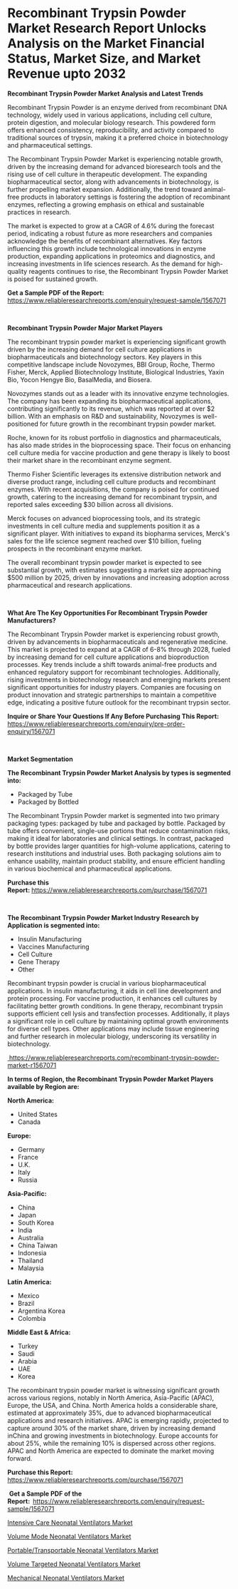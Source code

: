 <p><h1>Recombinant Trypsin Powder Market Research Report Unlocks Analysis on the Market Financial Status, Market Size, and Market Revenue upto 2032</h1></p><p><strong>Recombinant Trypsin Powder Market Analysis and Latest Trends</strong></p>
<p><p>Recombinant Trypsin Powder is an enzyme derived from recombinant DNA technology, widely used in various applications, including cell culture, protein digestion, and molecular biology research. This powdered form offers enhanced consistency, reproducibility, and activity compared to traditional sources of trypsin, making it a preferred choice in biotechnology and pharmaceutical settings.</p><p>The Recombinant Trypsin Powder Market is experiencing notable growth, driven by the increasing demand for advanced bioresearch tools and the rising use of cell culture in therapeutic development. The expanding biopharmaceutical sector, along with advancements in biotechnology, is further propelling market expansion. Additionally, the trend toward animal-free products in laboratory settings is fostering the adoption of recombinant enzymes, reflecting a growing emphasis on ethical and sustainable practices in research.</p><p>The market is expected to grow at a CAGR of 4.6% during the forecast period, indicating a robust future as more researchers and companies acknowledge the benefits of recombinant alternatives. Key factors influencing this growth include technological innovations in enzyme production, expanding applications in proteomics and diagnostics, and increasing investments in life sciences research. As the demand for high-quality reagents continues to rise, the Recombinant Trypsin Powder Market is poised for sustained growth.</p></p>
<p><strong>Get a Sample PDF of the Report:&nbsp;</strong> <a href="https://www.reliableresearchreports.com/enquiry/request-sample/1567071?utm_campaign=37&utm_medium=2&utm_source=Github&utm_content=ia&utm_term=22032025&utm_id=recombinant-trypsin-powder">https://www.reliableresearchreports.com/enquiry/request-sample/1567071</a></p>
<p>&nbsp;</p>
<p><strong>Recombinant Trypsin Powder Major Market Players</strong></p>
<p><p>The recombinant trypsin powder market is experiencing significant growth driven by the increasing demand for cell culture applications in biopharmaceuticals and biotechnology sectors. Key players in this competitive landscape include Novozymes, BBI Group, Roche, Thermo Fisher, Merck, Applied Biotechnology Institute, Biological Industries, Yaxin Bio, Yocon Hengye Bio, BasalMedia, and Biosera.</p><p>Novozymes stands out as a leader with its innovative enzyme technologies. The company has been expanding its biopharmaceutical applications, contributing significantly to its revenue, which was reported at over $2 billion. With an emphasis on R&D and sustainability, Novozymes is well-positioned for future growth in the recombinant trypsin powder market.</p><p>Roche, known for its robust portfolio in diagnostics and pharmaceuticals, has also made strides in the bioprocessing space. Their focus on enhancing cell culture media for vaccine production and gene therapy is likely to boost their market share in the recombinant enzyme segment.</p><p>Thermo Fisher Scientific leverages its extensive distribution network and diverse product range, including cell culture products and recombinant enzymes. With recent acquisitions, the company is poised for continued growth, catering to the increasing demand for recombinant trypsin, and reported sales exceeding $30 billion across all divisions.</p><p>Merck focuses on advanced bioprocessing tools, and its strategic investments in cell culture media and supplements position it as a significant player. With initiatives to expand its biopharma services, Merck's sales for the life science segment reached over $10 billion, fueling prospects in the recombinant enzyme market.</p><p>The overall recombinant trypsin powder market is expected to see substantial growth, with estimates suggesting a market size approaching $500 million by 2025, driven by innovations and increasing adoption across pharmaceutical and research applications.</p></p>
<p>&nbsp;</p>
<p><strong>What Are The Key Opportunities For Recombinant Trypsin Powder Manufacturers?</strong></p>
<p><p>The Recombinant Trypsin Powder market is experiencing robust growth, driven by advancements in biopharmaceuticals and regenerative medicine. This market is projected to expand at a CAGR of 6-8% through 2028, fueled by increasing demand for cell culture applications and bioproduction processes. Key trends include a shift towards animal-free products and enhanced regulatory support for recombinant technologies. Additionally, rising investments in biotechnology research and emerging markets present significant opportunities for industry players. Companies are focusing on product innovation and strategic partnerships to maintain a competitive edge, indicating a positive future outlook for the recombinant trypsin sector.</p></p>
<p><strong>Inquire or Share Your Questions If Any Before Purchasing This Report:</strong> <a href="https://www.reliableresearchreports.com/enquiry/pre-order-enquiry/1567071?utm_campaign=37&utm_medium=2&utm_source=Github&utm_content=ia&utm_term=22032025&utm_id=recombinant-trypsin-powder">https://www.reliableresearchreports.com/enquiry/pre-order-enquiry/1567071</a></p>
<p>&nbsp;</p>
<p><strong>Market Segmentation</strong></p>
<p><strong>The Recombinant Trypsin Powder Market Analysis by types is segmented into:</strong></p>
<p><ul><li>Packaged by Tube</li><li>Packaged by Bottled</li></ul></p>
<p><p>The Recombinant Trypsin Powder market is segmented into two primary packaging types: packaged by tube and packaged by bottle. Packaged by tube offers convenient, single-use portions that reduce contamination risks, making it ideal for laboratories and clinical settings. In contrast, packaged by bottle provides larger quantities for high-volume applications, catering to research institutions and industrial uses. Both packaging solutions aim to enhance usability, maintain product stability, and ensure efficient handling in various biochemical and pharmaceutical applications.</p></p>
<p><strong>Purchase this Report:&nbsp;</strong><a href="https://www.reliableresearchreports.com/purchase/1567071?utm_campaign=37&utm_medium=2&utm_source=Github&utm_content=ia&utm_term=22032025&utm_id=recombinant-trypsin-powder">https://www.reliableresearchreports.com/purchase/1567071</a></p>
<p>&nbsp;</p>
<p><strong>The Recombinant Trypsin Powder Market Industry Research by Application is segmented into:</strong></p>
<p><ul><li>Insulin Manufacturing</li><li>Vaccines Manufacturing</li><li>Cell Culture</li><li>Gene Therapy</li><li>Other</li></ul></p>
<p><p>Recombinant trypsin powder is crucial in various biopharmaceutical applications. In insulin manufacturing, it aids in cell line development and protein processing. For vaccine production, it enhances cell cultures by facilitating better growth conditions. In gene therapy, recombinant trypsin supports efficient cell lysis and transfection processes. Additionally, it plays a significant role in cell culture by maintaining optimal growth environments for diverse cell types. Other applications may include tissue engineering and further research in molecular biology, underscoring its versatility in biotechnology.</p></p>
<p><a href="https://www.reliableresearchreports.com/recombinant-trypsin-powder-market-r1567071?utm_campaign=37&utm_medium=2&utm_source=Github&utm_content=ia&utm_term=22032025&utm_id=recombinant-trypsin-powder">&nbsp;https://www.reliableresearchreports.com/recombinant-trypsin-powder-market-r1567071</a></p>
<p><strong>In terms of Region, the Recombinant Trypsin Powder Market Players available by Region are:</strong></p>
<p>
    <p> <strong> North America: </strong>
        <ul>
            <li>United States</li>
            <li>Canada</li>
        </ul>
        </p> 
    <p> <strong> Europe: </strong>
        <ul>
            <li>Germany</li>
            <li>France</li>
            <li>U.K.</li>
            <li>Italy</li>
            <li>Russia</li>
        </ul>
        </p> 
    <p> <strong> Asia-Pacific: </strong>
        <ul>
            <li>China</li>
            <li>Japan</li>
            <li>South Korea</li>
            <li>India</li>
            <li>Australia</li>
            <li>China Taiwan</li>
            <li>Indonesia</li>
            <li>Thailand</li>
            <li>Malaysia</li>
        </ul>
        </p> 
    <p> <strong> Latin America: </strong>
        <ul>
            <li>Mexico</li>
            <li>Brazil</li>
            <li>Argentina Korea</li>
            <li>Colombia</li>
        </ul>
        </p> 
    <p> <strong> Middle East & Africa: </strong>
        <ul>
            <li>Turkey</li>
            <li>Saudi</li>
            <li>Arabia</li>
            <li>UAE</li>
            <li>Korea</li>
        </ul>
    </p>
    </p>
<p><p>The recombinant trypsin powder market is witnessing significant growth across various regions, notably in North America, Asia-Pacific (APAC), Europe, the USA, and China. North America holds a considerable share, estimated at approximately 35%, due to advanced biopharmaceutical applications and research initiatives. APAC is emerging rapidly, projected to capture around 30% of the market share, driven by increasing demand inChina and growing investments in biotechnology. Europe accounts for about 25%, while the remaining 10% is dispersed across other regions. APAC and North America are expected to dominate the market moving forward.</p></p>
<p><strong>Purchase this Report: </strong><a href="https://www.reliableresearchreports.com/purchase/1567071?utm_campaign=37&utm_medium=2&utm_source=Github&utm_content=ia&utm_term=22032025&utm_id=recombinant-trypsin-powder">https://www.reliableresearchreports.com/purchase/1567071</a></p>
<p>&nbsp;<strong>Get a Sample PDF of the Report:&nbsp;&nbsp;</strong><a href="https://www.reliableresearchreports.com/enquiry/request-sample/1567071?utm_campaign=37&utm_medium=2&utm_source=Github&utm_content=ia&utm_term=22032025&utm_id=recombinant-trypsin-powder">https://www.reliableresearchreports.com/enquiry/request-sample/1567071</a></p>
<p><strong></strong></p>
<p><p><a href="https://github.com/dukawashviro/Market-Research-Report-List-1/blob/main/intensive-care-neonatal-ventilators-market.md?utm_campaign=37&utm_medium=2&utm_source=Github&utm_content=ia&utm_term=22032025&utm_id=recombinant-trypsin-powder">Intensive Care Neonatal Ventilators Market</a></p><p><a href="https://github.com/tineamonaya/Market-Research-Report-List-1/blob/main/volume-mode-neonatal-ventilators-market.md?utm_campaign=37&utm_medium=2&utm_source=Github&utm_content=ia&utm_term=22032025&utm_id=recombinant-trypsin-powder">Volume Mode Neonatal Ventilators Market</a></p><p><a href="https://github.com/rembaentin6f/Market-Research-Report-List-1/blob/main/portabletransportable-neonatal-ventilators-market.md?utm_campaign=37&utm_medium=2&utm_source=Github&utm_content=ia&utm_term=22032025&utm_id=recombinant-trypsin-powder">Portable/Transportable Neonatal Ventilators Market</a></p><p><a href="https://github.com/molayrabeta/Market-Research-Report-List-1/blob/main/volume-targeted-neonatal-ventilators-market.md?utm_campaign=37&utm_medium=2&utm_source=Github&utm_content=ia&utm_term=22032025&utm_id=recombinant-trypsin-powder">Volume Targeted Neonatal Ventilators Market</a></p><p><a href="https://github.com/koopalujale2/Market-Research-Report-List-1/blob/main/mechanical-neonatal-ventilators-market.md?utm_campaign=37&utm_medium=2&utm_source=Github&utm_content=ia&utm_term=22032025&utm_id=recombinant-trypsin-powder">Mechanical Neonatal Ventilators Market</a></p></p>
